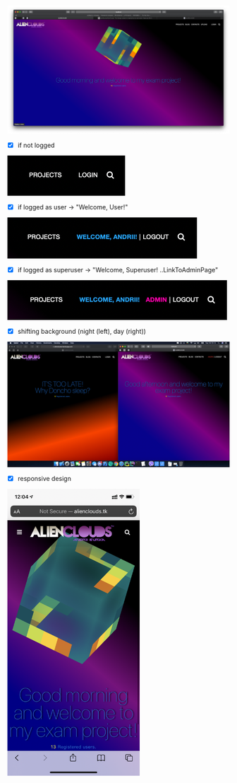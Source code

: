 
[![homepage][1]][2]

[1]:  static/img/readme_images/demo-day.png
[2]:  https://alienclouds.herokuapp.com "Heroku hosted AlienClouds App"

- [x] if not logged

![GitHub Logo](static/img/readme_images/not_logged.png)

- [x] if logged as user -> "Welcome, User!"

![GitHub Logo](static/img/readme_images/logged_as_user.png)

- [x] if logged as superuser -> "Welcome, Superuser! ..LinkToAdminPage"

![GitHub Logo](static/img/readme_images/logged_as_superuser.png)

- [x] shifting background (night (left), day (right))

![GitHub Logo](static/img/readme_images/night_or_day.png)

- [x] responsive design

<img src="static/img/readme_images/responsive1.png" alt="responsive1" width="300">

